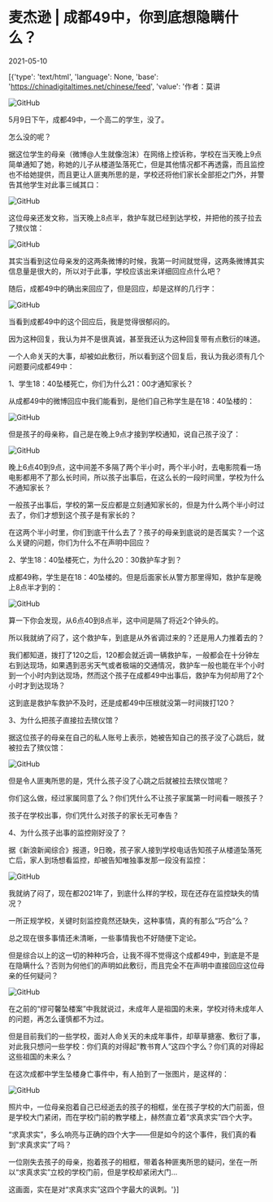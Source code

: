 # 麦杰逊 | 成都49中，你到底想隐瞒什么？

2021-05-10

[{'type': 'text/html', 'language': None, 'base': 'https://chinadigitaltimes.net/chinese/feed', 'value': '作者：莫讲

![GitHub](https://chinadigitaltimes.net/chinese/files/2021/05/post-665819-609991e23fdf3.png)

5月9日下午，成都49中，一个高二的学生，没了。

怎么没的呢？

据这位学生的母亲（微博@人生就像泡沫）在网络上控诉称，学校在当天晚上9点简单通知了她，称她的儿子从楼道坠落死亡，但是其他情况都不再透露，而且监控也不给她提供，而且更让人匪夷所思的是，学校还将他们家长全部拒之门外，并警告其他学生对此事三缄其口：

![GitHub](https://chinadigitaltimes.net/chinese/files/2021/05/post-665819-609991e62b616.png)

这位母亲还发文称，当天晚上8点半，救护车就已经到达学校，并把他的孩子拉去了殡仪馆：

![GitHub](https://chinadigitaltimes.net/chinese/files/2021/05/post-665819-609991e96c2e7.png)

其实当看到这位母亲发的这两条微博的时候，我第一时间就觉得，这两条微博其实信息量是很大的，所以对于此事，学校应该出来详细回应点什么吧？

随后，成都49中的确出来回应了，但是回应，却是这样的几行字：

![GitHub](https://chinadigitaltimes.net/chinese/files/2021/05/post-665819-609991ed0a48f.png)

当看到成都49中的这个回应后，我是觉得很郁闷的。

因为这种回复，我认为并不是很真诚，甚至我还认为这种回复带有点敷衍的味道。

一个人命关天的大事，却被如此敷衍，所以看到这个回复后，我认为我必须有几个问题要问成都49中：

1、学生18：40坠楼死亡，你们为什么21：00才通知家长？

从成都49中的微博回应中我们能看到，是他们自己称学生是在18：40坠楼的：

![GitHub](https://chinadigitaltimes.net/chinese/files/2021/05/post-665819-609991f048a15.png)

但是孩子的母亲称，自己是在晚上9点才接到学校通知，说自己孩子没了：

![GitHub](https://chinadigitaltimes.net/chinese/files/2021/05/post-665819-609991f31b772.png)

晚上6点40到9点，这中间差不多隔了两个半小时，两个半小时，去电影院看一场电影都用不了那么长时间，所以孩子出事后，在这么长的一段时间里，学校为什么不通知家长？

一般孩子出事后，学校的第一反应都是立刻通知家长的，但是为什么两个半小时过去了，你们才想到这个孩子是有家长的？

在这两个半小时里，你们到底干什么去了？孩子的母亲到底说的是否属实？一个这么关键的问题，你们为什么不在声明中回应？

2、学生18：40坠楼死亡，为什么20：30救护车才到？

成都49称，学生是在18：40坠楼的。但是后面家长从警方那里得知，救护车是晚上8点半才到的：

![GitHub](https://chinadigitaltimes.net/chinese/files/2021/05/post-665819-609991f61cea3.png)

算一下你会发现，从6点40到8点半，这中间是隔了将近2个钟头的。

所以我就纳了闷了，这个救护车，到底是从外省调过来的？还是用人力推着去的？

我们都知道，拨打了120之后，120都会就近调一辆救护车，一般都会在十分钟左右到达现场，如果遇到恶劣天气或者极端的交通情况，救护车一般也能在半个小时到一个小时内到达现场，然而这个孩子在成都49中出事后，救护车为何却用了2个小时才到达现场？

这到底是救护车救护不及时，还是成都49中压根就没第一时间拨打120？

3、为什么把孩子直接拉去殡仪馆？

据这位孩子的母亲在自己的私人账号上表示，她被告知自己的孩子没了心跳后，就被拉去了殡仪馆：

![GitHub](https://chinadigitaltimes.net/chinese/files/2021/05/post-665819-609991f8eaec1.png)

但是令人匪夷所思的是，凭什么孩子没了心跳之后就被拉去殡仪馆呢？

你们这么做，经过家属同意了么？你们凭什么不让孩子家属第一时间看一眼孩子？

孩子在学校出事，你们凭什么对孩子的家长无可奉告？

4、为什么孩子出事的监控刚好没了？

据《新浪新闻综合》报道，9日晚，孩子家人接到学校电话告知孩子从楼道坠落死亡后，家人到场想看监控，却被告知唯独事发那一段没有监控：

![GitHub](https://chinadigitaltimes.net/chinese/files/2021/05/post-665819-609991fb01655.)

我就纳了闷了，现在都2021年了，到底什么样的学校，现在还存在监控缺失的情况？

一所正规学校，关键时刻监控竟然还缺失，这种事情，真的有那么“巧合”么？

总之现在很多事情还未清晰，一些事情我也不好随便下定论。

但是综合以上的这一切的种种巧合，让我不得不觉得这个成都49中，到底是不是在隐瞒什么？否则为何他们的声明如此敷衍，而且完全不在声明中直接回应这位母亲的任何疑问？

![GitHub](https://chinadigitaltimes.net/chinese/files/2021/05/post-665819-609991fee4bbe.png)

在之前的“缪可馨坠楼案”中我就说过，未成年人是祖国的未来，学校对待未成年人的问题，再怎么谨慎都不为过。

但是目前我们的一些学校，面对人命关天的未成年事件，却草草搪塞、敷衍了事，对此我只想问一些学校：你们真的对得起“教书育人”这四个字么？你们真的对得起这些祖国的未来么？

在这次成都中学生坠楼身亡事件中，有人拍到了一张图片，是这样的：

![GitHub](https://chinadigitaltimes.net/chinese/files/2021/05/post-665819-60999202d7f91.png)

照片中，一位母亲抱着自己已经逝去的孩子的相框，坐在孩子学校的大门前面，但是学校大门紧闭，而在学校门前的教学楼上，赫然直立着“求真求实”四个大字。

“求真求实”，多么响亮与正确的四个大字——但是如今的这个事件，我们真的看到“求真求实”了吗？

一位刚失去孩子的母亲，抱着孩子的相框，带着各种匪夷所思的疑问，坐在一所以“求真求实”立校的学校门前，但是学校却紧闭大门&#8230;

这画面，实在是对“求真求实”这四个字最大的讽刺。'}]